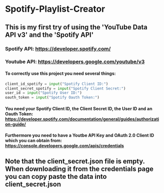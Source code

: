 # Spotify-Playlist-Creator
## This is my first try of using the 'YouTube Data API v3' and the 'Spotify API'
### Spotify API: https://developer.spotify.com/
### Youtube API: https://developers.google.com/youtube/v3

#### To correctly use this project you need several things:
``` python
client_id_spotify = input("Spotify Client ID:")
client_secret_spotify = input("Spotify Client Secret:")
user_id = input("Spotify User ID:")
oauth_token = input("Spotify Oauth Token:")
```
#### You need your Spotify Client ID, the Client Secret ID, the User ID and an Oauth Token: https://developer.spotify.com/documentation/general/guides/authorization-guide/
#### Furthermore you need to have a Youtbe API Key and OAuth 2.0 Client ID which you can obtain from: https://console.developers.google.com/apis/credentials
## Note that the client_secret.json file is empty. When downloading it from the credentials page you can copy paste the data into client_secret.json
